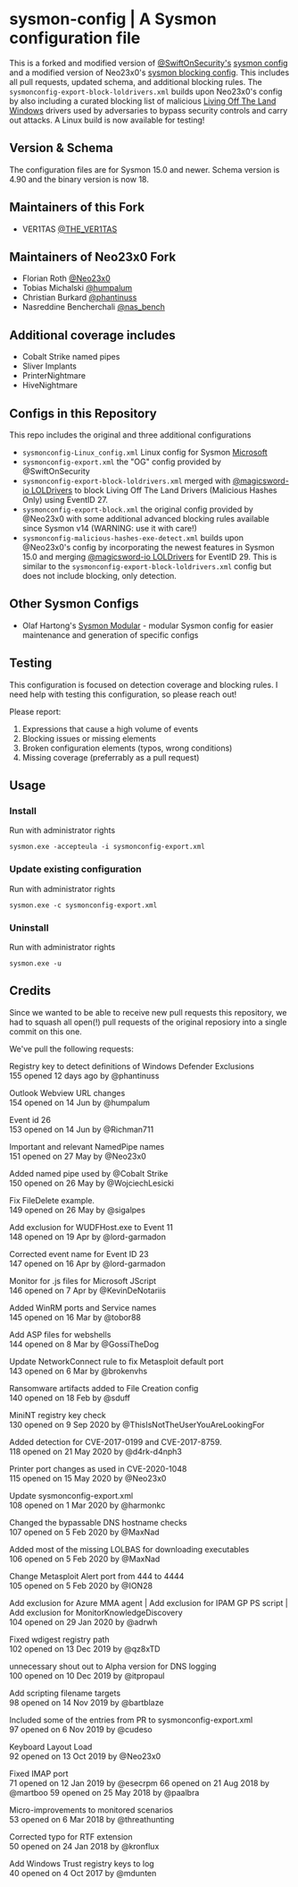 # sysmon-config | A Sysmon configuration file
This is a forked and modified version of [@SwiftOnSecurity's](https://twitter.com/SwiftOnSecurity) [sysmon config](https://github.com/SwiftOnSecurity/sysmon-config) and
a modified version of Neo23x0's [sysmon blocking config](https://github.com/Neo23x0/sysmon-config). This includes all pull requests, updated schema, and additional blocking rules. The `sysmonconfig-export-block-loldrivers.xml` builds upon Neo23x0's config by also including a curated blocking list of malicious [Living Off The Land Windows](https://www.loldrivers.io/) drivers used by adversaries to bypass security controls and carry out attacks. A Linux build is now available for testing!

## Version & Schema
The configuration files are for Sysmon 15.0 and newer. Schema version is 4.90 and the binary version is now 18. 

## Maintainers of this Fork
- VER1TAS [@THE_VER1TAS](https://twitter.com/THE_VER1TAS)

## Maintainers of Neo23x0 Fork
- Florian Roth [@Neo23x0](https://twitter.com/cyb3rops)
- Tobias Michalski [@humpalum](https://twitter.com/_humpalum)
- Christian Burkard [@phantinuss](https://twitter.com/phantinuss)
- Nasreddine Bencherchali [@nas_bench](https://twitter.com/nas_bench)
  
## Additional coverage includes
- Cobalt Strike named pipes
- Sliver Implants
- PrinterNightmare
- HiveNightmare

## Configs in this Repository
This repo includes the original and three additional configurations

- `sysmonconfig-Linux_config.xml` Linux config for Sysmon [Microsoft](https://github.com/microsoft/SysmonForLinux)
- `sysmonconfig-export.xml` the "OG" config provided by @SwiftOnSecurity
- `sysmonconfig-export-block-loldrivers.xml` merged with [@magicsword-io LOLDrivers](https://github.com/magicsword-io/LOLDrivers/blob/main/detections/sysmon/sysmon_config_malicious_hashes_block.xml) to block Living Off The Land   Drivers (Malicious Hashes Only) using EventID 27.
- `sysmonconfig-export-block.xml` the original config provided by @Neo23x0 with some additional advanced blocking rules available since Sysmon v14 (WARNING: use it with care!)
- `sysmonconfig-malicious-hashes-exe-detect.xml` builds upon @Neo23x0's config by incorporating the newest features in Sysmon 15.0 and merging [@magicsword-io LOLDrivers](https://github.com/magicsword-io/LOLDrivers/blob/main/detections/sysmon/sysmon_config_malicious_hashes_exe_detect.xml) for EventID 29. This is similar to the `sysmonconfig-export-block-loldrivers.xml` config but does not include blocking, only detection.

## Other Sysmon Configs
- Olaf Hartong's [Sysmon Modular](https://github.com/olafhartong/sysmon-modular) - modular Sysmon config for easier maintenance and generation of specific configs

## Testing
This configuration is focused on detection coverage and blocking rules. I need help with testing this configuration, so please reach out!

Please report:

1. Expressions that cause a high volume of events
2. Blocking issues or missing elements
3. Broken configuration elements (typos, wrong conditions)
4. Missing coverage (preferrably as a pull request)

## Usage

### Install

Run with administrator rights

```batch
sysmon.exe -accepteula -i sysmonconfig-export.xml
```

### Update existing configuration

Run with administrator rights

```batch
sysmon.exe -c sysmonconfig-export.xml
```

### Uninstall

Run with administrator rights

```batch
sysmon.exe -u
```

## Credits

Since we wanted to be able to receive new pull requests this repository, we had to squash all open(!) pull requests of the original reposiory into a single commit on this one.

We've pull the following requests:

Registry key to detect definitions of Windows Defender Exclusions\
155 opened 12 days ago by @phantinuss

Outlook Webview URL changes\
154 opened on 14 Jun by @humpalum

Event id 26\
153 opened on 14 Jun by @Richman711

Important and relevant NamedPipe names\
151 opened on 27 May by @Neo23x0

Added named pipe used by @Cobalt Strike\
150 opened on 26 May by @WojciechLesicki

Fix FileDelete example.\
149 opened on 26 May by @sigalpes

Add exclusion for WUDFHost.exe to Event 11\
148 opened on 19 Apr by @lord-garmadon

Corrected event name for Event ID 23\
147 opened on 16 Apr by @lord-garmadon

Monitor for .js files for Microsoft JScript\
146 opened on 7 Apr by @KevinDeNotariis

Added WinRM ports and Service names\
145 opened on 16 Mar by @tobor88

Add ASP files for webshells\
144 opened on 8 Mar by @GossiTheDog

Update NetworkConnect rule to fix Metasploit default port\
143 opened on 6 Mar by @brokenvhs

Ransomware artifacts added to File Creation config\
140 opened on 18 Feb by @sduff

MiniNT registry key check\
130 opened on 9 Sep 2020 by @ThisIsNotTheUserYouAreLookingFor

Added detection for CVE-2017-0199 and CVE-2017-8759.\
118 opened on 21 May 2020 by @d4rk-d4nph3

Printer port changes as used in CVE-2020-1048\
115 opened on 15 May 2020 by @Neo23x0

Update sysmonconfig-export.xml\
108 opened on 1 Mar 2020 by @harmonkc

Changed the bypassable DNS hostname checks\
107 opened on 5 Feb 2020 by @MaxNad

Added most of the missing LOLBAS for downloading executables\
106 opened on 5 Feb 2020 by @MaxNad

Change Metasploit Alert port from 444 to 4444\
105 opened on 5 Feb 2020 by @ION28

Add exclusion for Azure MMA agent | Add exclusion for IPAM GP PS script | Add exclusion for MonitorKnowledgeDiscovery\
104 opened on 29 Jan 2020 by @adrwh

Fixed wdigest registry path\
102 opened on 13 Dec 2019 by @qz8xTD

unnecessary shout out to Alpha version for DNS logging\
100 opened on 10 Dec 2019 by @itpropaul

Add scripting filename targets\
98 opened on 14 Nov 2019 by @bartblaze

Included some of the entries from PR to sysmonconfig-export.xml\
97 opened on 6 Nov 2019 by @cudeso

Keyboard Layout Load\
92 opened on 13 Oct 2019 by @Neo23x0

Fixed IMAP port\
71 opened on 12 Jan 2019 by @esecrpm
66 opened on 21 Aug 2018 by @martboo
59 opened on 25 May 2018 by @paalbra

Micro-improvements to monitored scenarios\
53 opened on 6 Mar 2018 by @threathunting

Corrected typo for RTF extension\
50 opened on 24 Jan 2018 by @kronflux

Add Windows Trust registry keys to log\
40 opened on 4 Oct 2017 by @mdunten

